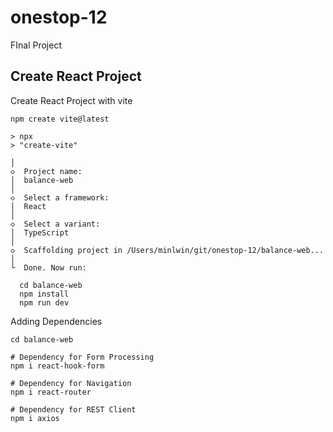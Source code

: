 # onestop-12
FInal Project

## Create React Project

Create React Project with vite

```
npm create vite@latest

> npx
> "create-vite"

│
◇  Project name:
│  balance-web
│
◇  Select a framework:
│  React
│
◇  Select a variant:
│  TypeScript
│
◇  Scaffolding project in /Users/minlwin/git/onestop-12/balance-web...
│
└  Done. Now run:

  cd balance-web
  npm install
  npm run dev
```

Adding Dependencies

```
cd balance-web

# Dependency for Form Processing
npm i react-hook-form

# Dependency for Navigation
npm i react-router

# Dependency for REST Client
npm i axios
```